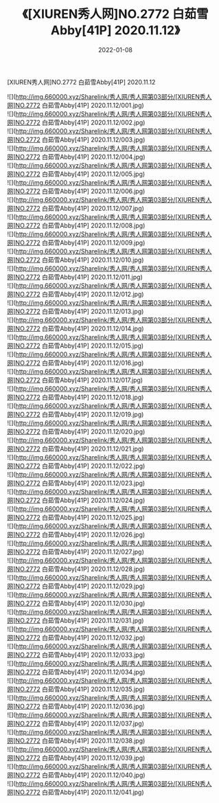 ﻿---
layout: post
title:  《[XIUREN秀人网]NO.2772 白茹雪Abby[41P] 2020.11.12》
date:   2022-01-08
img: http://img.660000.xyz/Sharelink/秀人网/秀人网第03部分/[XIUREN秀人网]NO.2772 白茹雪Abby[41P] 2020.11.12/000.jpg
categories: [美女, 清纯, 唯美]
---

[XIUREN秀人网]NO.2772 白茹雪Abby[41P] 2020.11.12

 ![](http://img.660000.xyz/Sharelink/秀人网/秀人网第03部分/[XIUREN秀人网]NO.2772 白茹雪Abby[41P] 2020.11.12/001.jpg) <br>![](http://img.660000.xyz/Sharelink/秀人网/秀人网第03部分/[XIUREN秀人网]NO.2772 白茹雪Abby[41P] 2020.11.12/002.jpg) <br>![](http://img.660000.xyz/Sharelink/秀人网/秀人网第03部分/[XIUREN秀人网]NO.2772 白茹雪Abby[41P] 2020.11.12/003.jpg) <br>![](http://img.660000.xyz/Sharelink/秀人网/秀人网第03部分/[XIUREN秀人网]NO.2772 白茹雪Abby[41P] 2020.11.12/004.jpg) <br>![](http://img.660000.xyz/Sharelink/秀人网/秀人网第03部分/[XIUREN秀人网]NO.2772 白茹雪Abby[41P] 2020.11.12/005.jpg) <br>![](http://img.660000.xyz/Sharelink/秀人网/秀人网第03部分/[XIUREN秀人网]NO.2772 白茹雪Abby[41P] 2020.11.12/006.jpg) <br>![](http://img.660000.xyz/Sharelink/秀人网/秀人网第03部分/[XIUREN秀人网]NO.2772 白茹雪Abby[41P] 2020.11.12/007.jpg) <br>![](http://img.660000.xyz/Sharelink/秀人网/秀人网第03部分/[XIUREN秀人网]NO.2772 白茹雪Abby[41P] 2020.11.12/008.jpg) <br>![](http://img.660000.xyz/Sharelink/秀人网/秀人网第03部分/[XIUREN秀人网]NO.2772 白茹雪Abby[41P] 2020.11.12/009.jpg) <br>![](http://img.660000.xyz/Sharelink/秀人网/秀人网第03部分/[XIUREN秀人网]NO.2772 白茹雪Abby[41P] 2020.11.12/010.jpg) <br>![](http://img.660000.xyz/Sharelink/秀人网/秀人网第03部分/[XIUREN秀人网]NO.2772 白茹雪Abby[41P] 2020.11.12/011.jpg) <br>![](http://img.660000.xyz/Sharelink/秀人网/秀人网第03部分/[XIUREN秀人网]NO.2772 白茹雪Abby[41P] 2020.11.12/012.jpg) <br>![](http://img.660000.xyz/Sharelink/秀人网/秀人网第03部分/[XIUREN秀人网]NO.2772 白茹雪Abby[41P] 2020.11.12/013.jpg) <br>![](http://img.660000.xyz/Sharelink/秀人网/秀人网第03部分/[XIUREN秀人网]NO.2772 白茹雪Abby[41P] 2020.11.12/014.jpg) <br>![](http://img.660000.xyz/Sharelink/秀人网/秀人网第03部分/[XIUREN秀人网]NO.2772 白茹雪Abby[41P] 2020.11.12/015.jpg) <br>![](http://img.660000.xyz/Sharelink/秀人网/秀人网第03部分/[XIUREN秀人网]NO.2772 白茹雪Abby[41P] 2020.11.12/016.jpg) <br>![](http://img.660000.xyz/Sharelink/秀人网/秀人网第03部分/[XIUREN秀人网]NO.2772 白茹雪Abby[41P] 2020.11.12/017.jpg) <br>![](http://img.660000.xyz/Sharelink/秀人网/秀人网第03部分/[XIUREN秀人网]NO.2772 白茹雪Abby[41P] 2020.11.12/018.jpg) <br>![](http://img.660000.xyz/Sharelink/秀人网/秀人网第03部分/[XIUREN秀人网]NO.2772 白茹雪Abby[41P] 2020.11.12/019.jpg) <br>![](http://img.660000.xyz/Sharelink/秀人网/秀人网第03部分/[XIUREN秀人网]NO.2772 白茹雪Abby[41P] 2020.11.12/020.jpg) <br>![](http://img.660000.xyz/Sharelink/秀人网/秀人网第03部分/[XIUREN秀人网]NO.2772 白茹雪Abby[41P] 2020.11.12/021.jpg) <br>![](http://img.660000.xyz/Sharelink/秀人网/秀人网第03部分/[XIUREN秀人网]NO.2772 白茹雪Abby[41P] 2020.11.12/022.jpg) <br>![](http://img.660000.xyz/Sharelink/秀人网/秀人网第03部分/[XIUREN秀人网]NO.2772 白茹雪Abby[41P] 2020.11.12/023.jpg) <br>![](http://img.660000.xyz/Sharelink/秀人网/秀人网第03部分/[XIUREN秀人网]NO.2772 白茹雪Abby[41P] 2020.11.12/024.jpg) <br>![](http://img.660000.xyz/Sharelink/秀人网/秀人网第03部分/[XIUREN秀人网]NO.2772 白茹雪Abby[41P] 2020.11.12/025.jpg) <br>![](http://img.660000.xyz/Sharelink/秀人网/秀人网第03部分/[XIUREN秀人网]NO.2772 白茹雪Abby[41P] 2020.11.12/026.jpg) <br>![](http://img.660000.xyz/Sharelink/秀人网/秀人网第03部分/[XIUREN秀人网]NO.2772 白茹雪Abby[41P] 2020.11.12/027.jpg) <br>![](http://img.660000.xyz/Sharelink/秀人网/秀人网第03部分/[XIUREN秀人网]NO.2772 白茹雪Abby[41P] 2020.11.12/028.jpg) <br>![](http://img.660000.xyz/Sharelink/秀人网/秀人网第03部分/[XIUREN秀人网]NO.2772 白茹雪Abby[41P] 2020.11.12/029.jpg) <br>![](http://img.660000.xyz/Sharelink/秀人网/秀人网第03部分/[XIUREN秀人网]NO.2772 白茹雪Abby[41P] 2020.11.12/030.jpg) <br>![](http://img.660000.xyz/Sharelink/秀人网/秀人网第03部分/[XIUREN秀人网]NO.2772 白茹雪Abby[41P] 2020.11.12/031.jpg) <br>![](http://img.660000.xyz/Sharelink/秀人网/秀人网第03部分/[XIUREN秀人网]NO.2772 白茹雪Abby[41P] 2020.11.12/032.jpg) <br>![](http://img.660000.xyz/Sharelink/秀人网/秀人网第03部分/[XIUREN秀人网]NO.2772 白茹雪Abby[41P] 2020.11.12/033.jpg) <br>![](http://img.660000.xyz/Sharelink/秀人网/秀人网第03部分/[XIUREN秀人网]NO.2772 白茹雪Abby[41P] 2020.11.12/034.jpg) <br>![](http://img.660000.xyz/Sharelink/秀人网/秀人网第03部分/[XIUREN秀人网]NO.2772 白茹雪Abby[41P] 2020.11.12/035.jpg) <br>![](http://img.660000.xyz/Sharelink/秀人网/秀人网第03部分/[XIUREN秀人网]NO.2772 白茹雪Abby[41P] 2020.11.12/036.jpg) <br>![](http://img.660000.xyz/Sharelink/秀人网/秀人网第03部分/[XIUREN秀人网]NO.2772 白茹雪Abby[41P] 2020.11.12/037.jpg) <br>![](http://img.660000.xyz/Sharelink/秀人网/秀人网第03部分/[XIUREN秀人网]NO.2772 白茹雪Abby[41P] 2020.11.12/038.jpg) <br>![](http://img.660000.xyz/Sharelink/秀人网/秀人网第03部分/[XIUREN秀人网]NO.2772 白茹雪Abby[41P] 2020.11.12/039.jpg) <br>![](http://img.660000.xyz/Sharelink/秀人网/秀人网第03部分/[XIUREN秀人网]NO.2772 白茹雪Abby[41P] 2020.11.12/040.jpg) <br>![](http://img.660000.xyz/Sharelink/秀人网/秀人网第03部分/[XIUREN秀人网]NO.2772 白茹雪Abby[41P] 2020.11.12/041.jpg) <br>